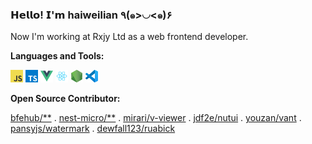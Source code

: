 ### 𝗛𝗲𝗹𝗹𝗼! 𝗜'𝗺 haiweilian ٩(๑>◡<๑)۶

Now I'm working at Rxjy Ltd as a web frontend developer.

**Languages and Tools:**

<code><img height="20" src="https://raw.githubusercontent.com/github/explore/80688e429a7d4ef2fca1e82350fe8e3517d3494d/topics/javascript/javascript.png"></code>
<code><img height="20" src="https://raw.githubusercontent.com/github/explore/80688e429a7d4ef2fca1e82350fe8e3517d3494d/topics/typescript/typescript.png"></code>
<code><img height="20" src="https://raw.githubusercontent.com/github/explore/80688e429a7d4ef2fca1e82350fe8e3517d3494d/topics/vue/vue.png"></code>
<code><img height="20" src="https://raw.githubusercontent.com/github/explore/80688e429a7d4ef2fca1e82350fe8e3517d3494d/topics/react/react.png"></code>
<code><img height="20" src="https://raw.githubusercontent.com/github/explore/80688e429a7d4ef2fca1e82350fe8e3517d3494d/topics/nodejs/nodejs.png"></code>
<code><img height="20" src="https://raw.githubusercontent.com/github/explore/bbd48b997e8d0bef63f676eca4da5e1f76487b56/topics/visual-studio-code/visual-studio-code.png"></code>

**Open Source Contributor:**

<p align="left">
  <a href="https://github.com/bfehub">bfehub/**</a> .
  <a href="https://github.com/nest-micro">nest-micro/**</a> .
  <a href="https://github.com/mirari/v-viewer/pulls?q=author%3Ahaiweilian">mirari/v-viewer</a> .
  <a href="https://github.com/jdf2e/nutui/pulls?q=author%3Ahaiweilian">jdf2e/nutui</a> .
  <a href="https://github.com/youzan/vant/pulls?q=author%3Ahaiweilian">youzan/vant</a> .
  <a href="https://github.com/pansyjs/watermark/pulls?q=author%3Ahaiweilian">pansyjs/watermark</a> .
  <a href="https://github.com/dewfall123/ruabick/pulls?q=author%3Ahaiweilian">dewfall123/ruabick</a>
</p>

<!-- ![haiweilian's github stats](https://github-readme-stats.vercel.app/api?username=haiweilian&show_icons=true&theme=tokyonight) -->
